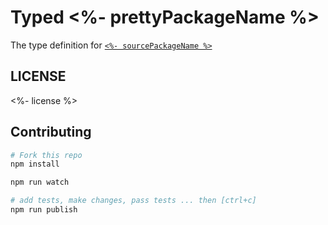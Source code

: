 # Typed <%- prettyPackageName %>
The type definition for [`<%- sourcePackageName %>`](<%- sourcePackageUrl %>)

## LICENSE
<%- license %>

## Contributing

```sh
# Fork this repo
npm install

npm run watch

# add tests, make changes, pass tests ... then [ctrl+c]
npm run publish
```
